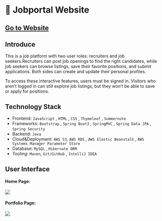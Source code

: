 👔 Jobportal Website
===

[Go to Website](http://jackycoder.us-east-2.elasticbeanstalk.com/)
--

Introduce
---
This is a job platform with two user roles: recruiters and job seekers.Recruiters can post job openings to find the right candidates, while job seekers can browse listings, save their favorite positions, and submit applications. Both sides can create and update their personal profiles.

To access these interactive features, users must be signed in.
Visitors who aren’t logged in can still explore job listings, but they won’t be able to save or apply for positions.


Technology Stack
---
* Frontend: `JavaScript` , `HTML` , `CSS` , `Thymeleaf` , `Summernote`
* Frameworks: `Bootstrap` , `Spring Boot3` , `SpringMVC` , `Spring Data JPA` , `Spring Security`
* Backend: `Java`
* Cloud&Deployment: `AWS S3`, `AWS RDS` , `AWS Elastic Beanstalk` , `AWS Systems Manager Parameter Store`
* Database: `MySQL` , `Hibernate ORM`
* Tooling: `Maven`, `Git/GitHub` , `IntelliJ IDEA`


User Interface
---
    
#### Home Page:
![](pictures/나에대한이야기.png)

#### Portfolio Page:
![](pictures/포트폴리오.png)
